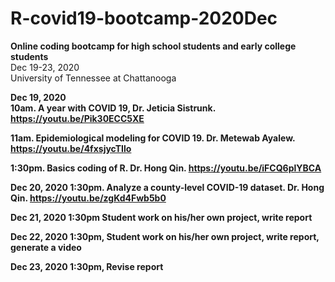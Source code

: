# R-covid19-bootcamp-2020Dec

**Online coding bootcamp for high school students and early college students** <br> 
Dec 19-23, 2020 <br> 
University of Tennessee at Chattanooga <b> 

Dec 19, 2020 <br> 
10am. A year with COVID 19, Dr. Jeticia Sistrunk. https://youtu.be/Pik30ECC5XE 

11am. Epidemiological modeling for COVID 19. Dr. Metewab Ayalew. https://youtu.be/4fxsjycTIlo 

1:30pm. Basics coding of R.  Dr. Hong Qin. https://youtu.be/iFCQ6plYBCA 

Dec 20, 2020
1:30pm. Analyze a county-level COVID-19 dataset. Dr. Hong Qin. https://youtu.be/zgKd4Fwb5b0 

Dec 21, 2020
1:30pm Student work on his/her own project, write report

Dec 22, 2020
1:30pm, Student work on his/her own project, write report, generate a video

Dec 23, 2020
1:30pm,  Revise report




